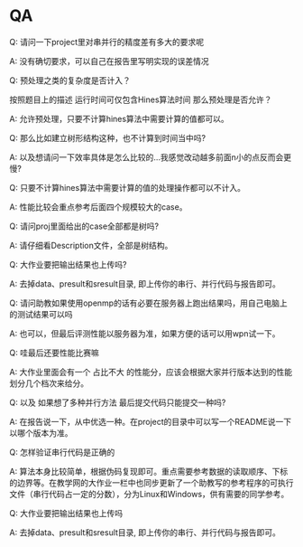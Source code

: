 # QA

Q: 请问一下project里对串并行的精度差有多大的要求呢

A: 没有确切要求，可以自己在报告里写明实现的误差情况

Q: 预处理之类的复杂度是否计入？

按照题目上的描述 运行时间可仅包含Hines算法时间 那么预处理是否允许？

A: 允许预处理，只要不计算hines算法中需要计算的值都可以。

Q: 那么比如建立树形结构这种，也不计算到时间当中吗?

A: 以及想请问一下效率具体是怎么比较的...我感觉改动越多前面n小的点反而会更慢?

Q: 只要不计算hines算法中需要计算的值的处理操作都可以不计入。

A: 性能比较会重点参考后面四个规模较大的case。

Q: 请问proj里面给出的case全部都是树吗? 

A: 请仔细看Description文件，全部是树结构。

Q: 大作业要把输出结果也上传吗?

A: 去掉data、presult和sresult目录, 即上传你的串行、并行代码与报告即可。

Q: 请问助教如果使用openmp的话有必要在服务器上跑出结果吗，用自己电脑上的测试结果可以吗

A: 也可以，但最后评测性能以服务器为准，如果方便的话可以用wpn试一下。

Q: 哇最后还要性能比赛嘛

A: 大作业里面会有一个 占比不大 的性能分，应该会根据大家并行版本达到的性能 划分几个档次来给分。

Q: 以及 如果想了多种并行方法 最后提交代码只能提交一种吗?

A: 在报告说一下，从中优选一种。在project的目录中可以写一个README说一下以哪个版本为准。

Q: 怎样验证串行代码是正确的

A: 算法本身比较简单，根据伪码复现即可。重点需要参考数据的读取顺序、下标的边界等。在教学网的大作业一栏中也同步更新了一个助教写的参考程序的可执行文件（串行代码占一定的分数），分为Linux和Windows，供有需要的同学参考。

Q: 大作业要把输出结果也上传吗

A: 去掉data、presult和sresult目录, 即上传你的串行、并行代码与报告即可。



 



